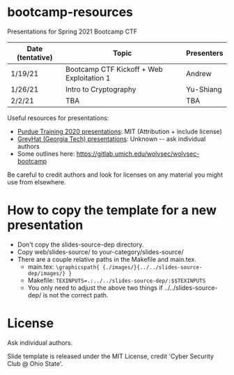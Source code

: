 # bootcamp-resources
Presentations for Spring 2021 Bootcamp CTF

| Date (tentative)  | Topic | Presenters
|-------------------|-------|--------|
| 1/19/21    | Bootcamp CTF Kickoff + Web Exploitation 1 | Andrew |
| 1/26/21           | Intro to Cryptography | Yu-Shiang |
| 2/2/21 | TBA | TBA |


Useful resources for presentations:
- [Purdue Training 2020 presentations](https://github.com/b01lers/bootcamp-training-2020): MIT (Attribution + include license)
- [GreyHat (Georgia Tech) presentations](http://greyhat.gatech.edu/archives/): Unknown -- ask individual authors
- Some outlines here: https://gitlab.umich.edu/wolvsec/wolvsec-bootcamp

Be careful to credit authors and look for licenses on any material you might use from elsewhere.


How to copy the template for a new presentation
=====

- Don't copy the slides-source-dep directory.
- Copy web/slides-source/ to your-category/slides-source/
- There are a couple relative paths in the Makefile and main.tex.
    - main.tex: `\graphicspath{ {./images/}{../../slides-source-dep/images/} }`
    - Makefile: `TEXINPUTS=.:../../slides-source-dep/:$$TEXINPUTS`
    - You only need to adjust the above two things if ../../slides-source-dep/ is not the correct path.
    
    
License
=====

Ask individual authors.

Slide template is released under the MIT License, credit 'Cyber Security Club @ Ohio State'.
